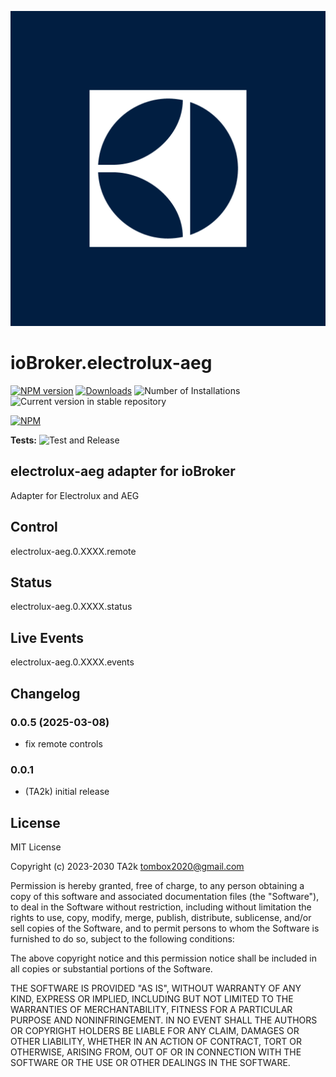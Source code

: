 ![Logo](admin/electrolux-aeg.png)

# ioBroker.electrolux-aeg

[![NPM version](https://img.shields.io/npm/v/iobroker.electrolux-aeg.svg)](https://www.npmjs.com/package/iobroker.electrolux-aeg)
[![Downloads](https://img.shields.io/npm/dm/iobroker.electrolux-aeg.svg)](https://www.npmjs.com/package/iobroker.electrolux-aeg)
![Number of Installations](https://iobroker.live/badges/electrolux-aeg-installed.svg)
![Current version in stable repository](https://iobroker.live/badges/electrolux-aeg-stable.svg)

[![NPM](https://nodei.co/npm/iobroker.electrolux-aeg.png?downloads=true)](https://nodei.co/npm/iobroker.electrolux-aeg/)

**Tests:** ![Test and Release](https://github.com/TA2k/ioBroker.electrolux-aeg/workflows/Test%20and%20Release/badge.svg)

## electrolux-aeg adapter for ioBroker

Adapter for Electrolux and AEG

## Control

electrolux-aeg.0.XXXX.remote

## Status

electrolux-aeg.0.XXXX.status

## Live Events

electrolux-aeg.0.XXXX.events

## Changelog

### 0.0.5 (2025-03-08)

- fix remote controls

### 0.0.1

- (TA2k) initial release

## License

MIT License

Copyright (c) 2023-2030 TA2k <tombox2020@gmail.com>

Permission is hereby granted, free of charge, to any person obtaining a copy
of this software and associated documentation files (the "Software"), to deal
in the Software without restriction, including without limitation the rights
to use, copy, modify, merge, publish, distribute, sublicense, and/or sell
copies of the Software, and to permit persons to whom the Software is
furnished to do so, subject to the following conditions:

The above copyright notice and this permission notice shall be included in all
copies or substantial portions of the Software.

THE SOFTWARE IS PROVIDED "AS IS", WITHOUT WARRANTY OF ANY KIND, EXPRESS OR
IMPLIED, INCLUDING BUT NOT LIMITED TO THE WARRANTIES OF MERCHANTABILITY,
FITNESS FOR A PARTICULAR PURPOSE AND NONINFRINGEMENT. IN NO EVENT SHALL THE
AUTHORS OR COPYRIGHT HOLDERS BE LIABLE FOR ANY CLAIM, DAMAGES OR OTHER
LIABILITY, WHETHER IN AN ACTION OF CONTRACT, TORT OR OTHERWISE, ARISING FROM,
OUT OF OR IN CONNECTION WITH THE SOFTWARE OR THE USE OR OTHER DEALINGS IN THE
SOFTWARE.
